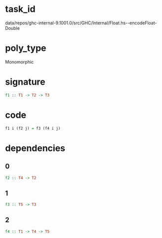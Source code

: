 
# task_id
data/repos/ghc-internal-9.1001.0/src/GHC/Internal/Float.hs--encodeFloat-Double

# poly_type
Monomorphic

# signature
```haskell
f1 :: T1 -> T2 -> T3
```   

# code
```haskell
f1 i (f2 j) = f3 (f4 i j)
```

# dependencies
## 0
```haskell
f2 :: T4 -> T2
```
## 1
```haskell
f3 :: T5 -> T3
```
## 2
```haskell
f4 :: T1 -> T4 -> T5
```